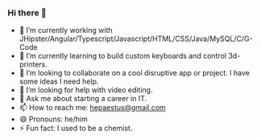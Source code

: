 ### Hi there 👋

- 🔭 I’m currently working with JHipster/Angular/Typescript/Javascript/HTML/CSS/Java/MySQL/C/G-Code
- 🌱 I’m currently learning to build custom keyboards and control 3d-printers.
- 👯 I’m looking to collaborate on a cool disruptive app or project. I have some ideas I need help.
- 🤔 I’m looking for help with video editing.
- 💬 Ask me about starting a career in IT.
- 📫 How to reach me: hepaestus@gmail.com
- 😄 Pronouns: he/him
- ⚡ Fun fact: I used to be a chemist. 
